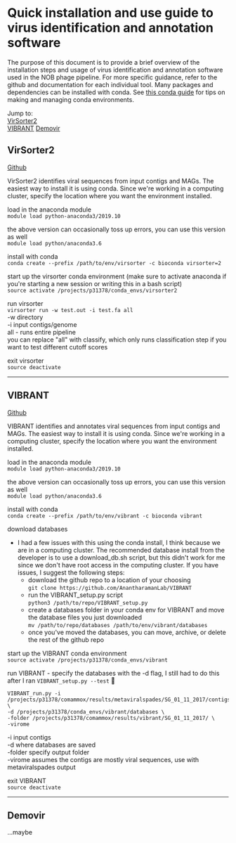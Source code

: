 # Quick installation and use guide to virus identification and annotation software
The purpose of this document is to provide a brief overview of the installation steps and usage of virus identification and annotation software used in the NOB phage pipeline. For more specific guidance, refer to the github and documentation for each individual tool. Many packages and dependencies can be installed with conda. See [this conda guide](https://docs.conda.io/projects/conda/en/latest/user-guide/tasks/manage-environments.html) for tips on making and managing conda environments.  

Jump to:  
[VirSorter2](#virsorter2)  
[VIBRANT](#vibrant)
[Demovir](#demovir)


## VirSorter2
[Github](https://github.com/jiarong/VirSorter2)  

VirSorter2 identifies viral sequences from input contigs and MAGs. The easiest way to install it is using conda. Since we're working in a computing cluster, specify the location where you want the environment installed.  

load in the anaconda module  
```module load python-anaconda3/2019.10```  

the above version can occasionally toss up errors, you can use this version as well  
```module load python/anaconda3.6```  

install with conda   
```conda create --prefix /path/to/env/virsorter -c bioconda virsorter=2```

start up the virsorter conda environment (make sure to activate anaconda if you're starting a new session or writing this in a bash script)  
```source activate /projects/p31378/conda_envs/virsorter2```

run virsorter  
```virsorter run -w test.out -i test.fa all```  
-w directory  
-i input contigs/genome  
all - runs entire pipeline  
you can replace "all" with classify, which only runs classification step if you want to test different cutoff scores

exit virsorter  
```source deactivate```


---

## VIBRANT
[Github](https://github.com/AnantharamanLab/VIBRANT)  

VIBRANT identifies and annotates viral sequences from input contigs and MAGs. The easiest way to install it is using conda. Since we're working in a computing cluster, specify the location where you want the environment installed.

load in the anaconda module  
```module load python-anaconda3/2019.10```  

the above version can occasionally toss up errors, you can use this version as well  
```module load python/anaconda3.6```  

install with conda  
```conda create --prefix /path/to/env/vibrant -c bioconda vibrant```

download databases
- I had a few issues with this using the conda install, I think because we are in a computing cluster. The recommended database install from the developer is to use a download_db.sh script, but this didn't work for me since we don't have root access in the computing cluster. If you have issues, I suggest the following steps:  
  - download the github repo to a location of your choosing  
  ```git clone https://github.com/AnantharamanLab/VIBRANT```
  - run the VIBRANT_setup.py script   
  ```python3 /path/to/repo/VIBRANT_setup.py```  
  - create a databases folder in your conda env for VIBRANT and move the database files you just downloaded  
  ```mv /path/to/repo/databases /path/to/env/vibrant/databases```  
  - once you've moved the databases, you can move, archive, or delete the rest of the github repo

start up the VIBRANT conda environment  
```source activate /projects/p31378/conda_envs/vibrant```

run VIBRANT - specify the databases with the -d flag, I still had to do this after I ran ```VIBRANT_setup.py --test``` :shrug:    

```
VIBRANT_run.py -i /projects/p31378/comammox/results/metaviralspades/SG_01_11_2017/contigs.fasta \
-d /projects/p31378/conda_envs/vibrant/databases \
-folder /projects/p31378/comammox/results/vibrant/SG_01_11_2017/ \
-virome
```  

-i input contigs  
-d where databases are saved  
-folder specify output folder  
-virome assumes the contigs are mostly viral sequences, use with metaviralspades output  

exit VIBRANT  
```source deactivate```

---
## Demovir  
...maybe
